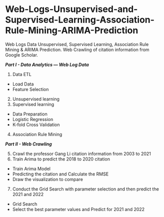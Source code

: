 # Web-Logs-Unsupervised-and-Supervised-Learning-Association-Rule-Mining-ARIMA-Prediction
Web Logs Data Unsupervised, Supervised Learning, Association Rule Mining & ARIMA Prediction. Web Crawling of citation information from Google Scholar.

***Part I - Data Analytics — Web Log Data*** 

1. Data ETL 
- Load Data
- Feature Selection

2. Unsupervised learning
3. Supervised learning
- Data Preparation 
- Logistic Regression 
- K-fold Cross Validation 
4. Association Rule Mining 

***Part II - Web Crawling*** 

5. Crawl the professor Gang Li citation information from 2003 to 2021 
6. Train Arima to predict the 2018 to 2020 citation
- Train Arima Model
- Predicting the citation and Calculate the RMSE
- Draw the visualization to compare
7. Conduct the Grid Search with parameter selection and then predict the 2021 and 2022
- Grid Search 
- Select the best parameter values and Predict for 2021 and 2022
